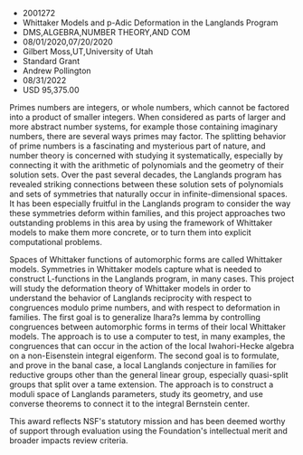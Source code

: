 
* 2001272
* Whittaker Models and p-Adic Deformation in the Langlands Program
* DMS,ALGEBRA,NUMBER THEORY,AND COM
* 08/01/2020,07/20/2020
* Gilbert Moss,UT,University of Utah
* Standard Grant
* Andrew Pollington
* 08/31/2022
* USD 95,375.00

Primes numbers are integers, or whole numbers, which cannot be factored into a
product of smaller integers. When considered as parts of larger and more
abstract number systems, for example those containing imaginary numbers, there
are several ways primes may factor. The splitting behavior of prime numbers is a
fascinating and mysterious part of nature, and number theory is concerned with
studying it systematically, especially by connecting it with the arithmetic of
polynomials and the geometry of their solution sets. Over the past several
decades, the Langlands program has revealed striking connections between these
solution sets of polynomials and sets of symmetries that naturally occur in
infinite-dimensional spaces. It has been especially fruitful in the Langlands
program to consider the way these symmetries deform within families, and this
project approaches two outstanding problems in this area by using the framework
of Whittaker models to make them more concrete, or to turn them into explicit
computational problems.

Spaces of Whittaker functions of automorphic forms are called Whittaker models.
Symmetries in Whittaker models capture what is needed to construct L-functions
in the Langlands program, in many cases. This project will study the deformation
theory of Whittaker models in order to understand the behavior of Langlands
reciprocity with respect to congruences modulo prime numbers, and with respect
to deformation in families. The first goal is to generalize Ihara?s lemma by
controlling congruences between automorphic forms in terms of their local
Whittaker models. The approach is to use a computer to test, in many examples,
the congruences that can occur in the action of the local Iwahori-Hecke algebra
on a non-Eisenstein integral eigenform. The second goal is to formulate, and
prove in the banal case, a local Langlands conjecture in families for reductive
groups other than the general linear group, especially quasi-split groups that
split over a tame extension. The approach is to construct a moduli space of
Langlands parameters, study its geometry, and use converse theorems to connect
it to the integral Bernstein center.

This award reflects NSF's statutory mission and has been deemed worthy of
support through evaluation using the Foundation's intellectual merit and broader
impacts review criteria.
